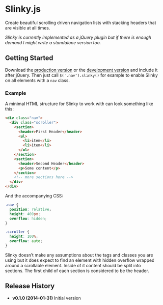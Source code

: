 # Slinky.js #

Create beautiful scrolling driven navigation lists with stacking headers that are visible at all times.

_Slinky is currently implemented as a jQuery plugin but if there is enough demand I might write a standalone version too._

## Getting Started ##

Download the [production version][min] or the [development version][max] and include it after jQuery. Then just call `$('.nav').slinky()` for example to enable Slinky on all elements with a `nav` class.

[min]: https://raw.github.com/iclanzan/slinky/master/dist/jquery.slinky.min.js
[max]: https://raw.github.com/iclanzan/slinky/master/dist/jquery.slinky.js

### Example ###

A minimal HTML structure for Slinky to work with can look something like this:

```html
<div class="nav">
  <div class="scroller">
    <section>
      <header>First Header</header>
      <ul>
        <li>item</li>
        <li>item</li>
      </ul>
    </section>
    <section>
      <header>Second Header</header>
      <p>Some content</p>
    </section>
    <!-- more sections here -->
  </div>
</div>
```

And the accompanying CSS:

```CSS
.nav {
  position: relative;
  height: 400px;
  overflow: hidden;
}

.scroller {
  height: 100%;
  overflow: auto;
}
```

Slinky doesn’t make any assumptions about the tags and classes you are using but it does expect to find an element with hidden overflow wrapped around a scrollable element. Inside of it content should be split into sections. The first child of each section is considered to be the header.

## Release History ##

+ **v0.1.0 (2014-01-31)** Initial version

